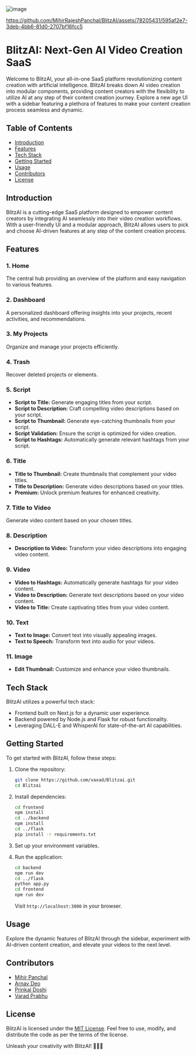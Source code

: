 ![image](https://res.cloudinary.com/db670bhmc/image/upload/v1707140978/tsmkrk57gr2zekgksrlt.png)

https://github.com/MihirRajeshPanchal/BlitzAI/assets/78205431/595af2e7-3deb-4bb6-81d0-2707bf16fcc5

# BlitzAI: Next-Gen AI Video Creation SaaS

Welcome to BlitzAI, your all-in-one SaaS platform revolutionizing content creation with artificial intelligence. BlitzAI breaks down AI video creation into modular components, providing content creators with the flexibility to utilize AI at any step of their content creation journey. Explore a new age UI with a sidebar featuring a plethora of features to make your content creation process seamless and dynamic.

## Table of Contents

- [Introduction](#introduction)
- [Features](#features)
- [Tech Stack](#tech-stack)
- [Getting Started](#getting-started)
- [Usage](#usage)
- [Contributors](#contributors)
- [License](#license)

## Introduction

BlitzAI is a cutting-edge SaaS platform designed to empower content creators by integrating AI seamlessly into their video creation workflows. With a user-friendly UI and a modular approach, BlitzAI allows users to pick and choose AI-driven features at any step of the content creation process.

## Features

### 1. Home

The central hub providing an overview of the platform and easy navigation to various features.

### 2. Dashboard

A personalized dashboard offering insights into your projects, recent activities, and recommendations.

### 3. My Projects

Organize and manage your projects efficiently.

### 4. Trash

Recover deleted projects or elements.

### 5. Script

- **Script to Title:** Generate engaging titles from your script.
- **Script to Description:** Craft compelling video descriptions based on your script.
- **Script to Thumbnail:** Generate eye-catching thumbnails from your script.
- **Script Validation:** Ensure the script is optimized for video creation.
- **Script to Hashtags:** Automatically generate relevant hashtags from your script.

### 6. Title

- **Title to Thumbnail:** Create thumbnails that complement your video titles.
- **Title to Description:** Generate video descriptions based on your titles.
- **Premium:** Unlock premium features for enhanced creativity.

### 7. Title to Video

Generate video content based on your chosen titles.

### 8. Description

- **Description to Video:** Transform your video descriptions into engaging video content.

### 9. Video

- **Video to Hashtags:** Automatically generate hashtags for your video content.
- **Video to Description:** Generate text descriptions based on your video content.
- **Video to Title:** Create captivating titles from your video content.

### 10. Text

- **Text to Image:** Convert text into visually appealing images.
- **Text to Speech:** Transform text into audio for your videos.

### 11. Image

- **Edit Thumbnail:** Customize and enhance your video thumbnails.

## Tech Stack

BlitzAI utilizes a powerful tech stack:

- Frontend built on Next.js for a dynamic user experience.
- Backend powered by Node.js and Flask for robust functionality.
- Leveraging DALL-E and WhisperAI for state-of-the-art AI capabilities.

## Getting Started

To get started with BlitzAI, follow these steps:

1. Clone the repository:

   ```bash
   git clone https://github.com/vaxad/Blitzai.git
   cd Blitzai
   ```

2. Install dependencies:

   ```bash
   cd frontend
   npm install
   cd ../backend
   npm install
   cd ../flask
   pip install -r requirements.txt
   ```

3. Set up your environment variables.

4. Run the application:

   ```bash
   cd backend
   npm run dev
   cd ../flask
   python app.py
   cd frontend
   npm run dev
   ```

   Visit `http://localhost:3000` in your browser.

## Usage

Explore the dynamic features of BlitzAI through the sidebar, experiment with AI-driven content creation, and elevate your videos to the next level.

## Contributors

- [Mihir Panchal](https://github.com/MihirRajeshPanchal)
- [Arnav Deo](https://github.com/arnitdo)
- [Prinkal Doshi](https://github.com/prinkaldoshi27)
- [Varad Prabhu](https://github.com/vaxad)

## License

BlitzAI is licensed under the [MIT License](LICENSE). Feel free to use, modify, and distribute the code as per the terms of the license.

Unleash your creativity with BlitzAI! 🚀🎥✨
